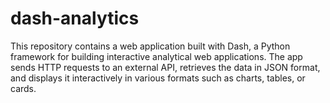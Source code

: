 # dash-analytics
This repository contains a web application built with Dash, a Python framework for building interactive analytical web applications. The app sends HTTP requests to an external API, retrieves the data in JSON format, and displays it interactively in various formats such as charts, tables, or cards.
